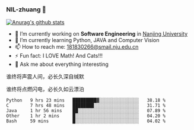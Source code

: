 ### NIL-zhuang 👋

<!--
**NIL-zhuang/NIL-zhuang** is a ✨ _special_ ✨ repository because its `README.md` (this file) appears on your GitHub profile.

Here are some ideas to get you started:

- 🔭 I’m currently working on ...
- 🌱 I’m currently learning ...
- 👯 I’m looking to collaborate on ...
- 🤔 I’m looking for help with ...
- 💬 Ask me about ...
- 📫 How to reach me: ...
- 😄 Pronouns: ...
- ⚡ Fun fact: ...
-->

[![Anurag's github stats](https://github-readme-stats.vercel.app/api?username=NIL-zhuang)](https://github.com/anuraghazra/github-readme-stats)

- 🔭 I’m currently working on **Software Engineering** in [Nanjing University](https://www.nju.edu.cn/)
- 🌱 I’m currently learning Python, JAVA and Computer Vision
- 📫 How to reach me: 181830266@smail.nju.edu.cn
- ⚡ Fun fact: I LOVE Math! And Cats!!!
- 💬 Ask me about everything interesting

谁终将声震人间，必长久深自缄默

谁终将点燃闪电，必长久如云漂泊

<!--START_SECTION:waka-->
```text
Python   9 hrs 23 mins   █████████▓░░░░░░░░░░░░░░░   38.18 % 
C        7 hrs 48 mins   ████████░░░░░░░░░░░░░░░░░   31.71 % 
Java     1 hr 56 mins    ██░░░░░░░░░░░░░░░░░░░░░░░   07.89 % 
Other    1 hr 2 mins     █░░░░░░░░░░░░░░░░░░░░░░░░   04.20 % 
Bash     59 mins         █░░░░░░░░░░░░░░░░░░░░░░░░   04.02 % 
```
<!--END_SECTION:waka-->
